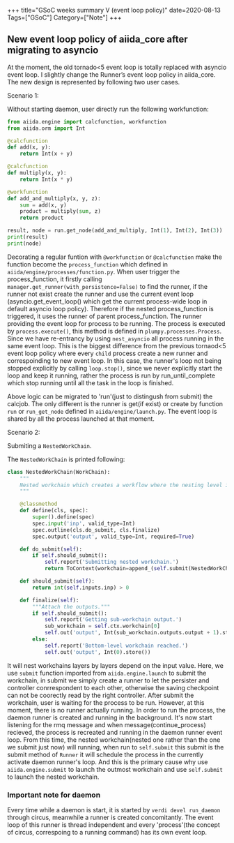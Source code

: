 +++
title="GSoC weeks summary V (event loop policy)"
date=2020-08-13
Tags=["GSoC"]
Category=["Note"]
+++

## New event loop policy of aiida_core after migrating to asyncio

At the moment, the old tornado<5 event loop is totally replaced with asyncio event loop. I slightly change the Runner’s event loop policy in aiida_core. The new design is represented by following two user cases.

Scenario 1:

Without starting daemon, user directly run the following workfunction:

```python
from aiida.engine import calcfunction, workfunction
from aiida.orm import Int

@calcfunction
def add(x, y):
    return Int(x + y)

@calcfunction
def multiply(x, y):
    return Int(x * y)

@workfunction
def add_and_multiply(x, y, z):
    sum = add(x, y)
    product = multiply(sum, z)
    return product

result, node = run.get_node(add_and_multiply, Int(1), Int(2), Int(3))
print(result)
print(node)
```  

Decorating a regular funtion with `@workfunction` or `@calcfunction` make the function become the `process_function` which defined in `aiida/engine/processes/function.py`. When user trigger the process_function, it firstly calling `manager.get_runner(with_persistence=False)` to find the runner, if the runner not exist create the runner and use the current event loop (asyncio.get_event_loop() which get the current process-wide loop in default asyncio loop policy). Therefore if the nested process_function is triggered, it uses the runner of parent process_function. The runner providing the event loop for process to be running. The process is executed by `process.execute()`, this method is defined in `plumpy.processes.Process`. Since we have re-entrancy by using `nest_asyncio` all process running in the same event loop. This is the biggest difference from the previous tornaod<5 event loop policy where every `child` process create a new runner and correspoinding to new event loop.
In this case, the runner's loop not being stopped explicitly by calling `loop.stop()`, since we never explicitly start the loop and keep it running, rather the process is run by run_until_complete which stop running until all the task in the loop is finished.

Above logic can be migrated to 'run'(just to distingush from submit) the calcjob. The only different is the runner is get(if exist) or create by function `run` or `run_get_node` defined in `aiida/engine/launch.py`. The event loop is shared by all the process launched at that moment.

Scenario 2:

Submiting a `NestedWorkChain`.

The `NestedWorkChain` is printed following:

```python
class NestedWorkChain(WorkChain):
    """
    Nested workchain which creates a workflow where the nesting level is equal to its input.
    """

    @classmethod
    def define(cls, spec):
        super().define(spec)
        spec.input('inp', valid_type=Int)
        spec.outline(cls.do_submit, cls.finalize)
        spec.output('output', valid_type=Int, required=True)

    def do_submit(self):
        if self.should_submit():
            self.report('Submitting nested workchain.')
            return ToContext(workchain=append_(self.submit(NestedWorkChain, inp=self.inputs.inp - 1)))

    def should_submit(self):
        return int(self.inputs.inp) > 0

    def finalize(self):
        """Attach the outputs."""
        if self.should_submit():
            self.report('Getting sub-workchain output.')
            sub_workchain = self.ctx.workchain[0]
            self.out('output', Int(sub_workchain.outputs.output + 1).store())
        else:
            self.report('Bottom-level workchain reached.')
            self.out('output', Int(0).store())

```

It will nest workchains layers by layers depend on the input value. Here, we use `submit` function imported from `aiida.engine.launch` to submit the workchain, in submit we simply create a runner to let the persister and controller conrrespondent to each other, otherwise the saving checkpoint can not be coorectly read by the right controller.
After submit the workchain, user is waiting for the process to be run. However, at this moment, there is no runner actually running. In order to run the process, the daemon runner is created and running in the background. It's now start listening for the rmq message and when message(continue_process) recieved, the process is recreated and running in the daemon runner event loop. From this time, the nested workchain(nested one rather than the one we submit just now) will running, when run to `self.submit` this submit is the submit method of `Runner` it will schedule the process in the currently activate daemon runner's loop. And this is the primary cause why use `aiida.engine.submit` to launch the outmost workchain and use `self.submit` to launch the nested workchain.

### Important note for daemon

Every time while a daemon is start, it is started by `verdi devel run_daemon` through circus, meanwhile a runner is created concomitantly. The event loop of this runner is thread independent and every 'process'(the concept of circus, correspoing to a running command) has its own event loop.

